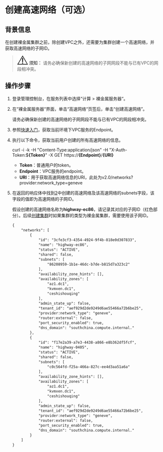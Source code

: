 # 创建高速网络（可选）<a name="cce_02_0270"></a>

## 背景信息<a name="section92509191007"></a>

在创建裸金属集群之前，除创建VPC之外，还需要为集群创建一个高速网络，并获取高速网络的子网ID。

>![](public_sys-resources/icon-notice.gif) **须知：** 
>请务必确保新创建的高速网络的子网网段不能与已有VPC的网段相冲突。

## 操作步骤<a name="section75441847918"></a>

1.  登录管理控制台，在服务列表中选择“计算 \> 裸金属服务器“。
2.  <a name="li179971013215"></a>在“裸金属服务器“界面，单击“高速网络“页签后，单击“创建高速网络”。

    请务必确保新创建的高速网络的子网网段不能与已有VPC的网段相冲突。

3.  参照[快速入门](示例-通过API创建游戏工作负载.md)，获取当前环境下VPC服务的Endpoint。
4.  执行以下命令，获取当前用户创建的所有高速网络的信息。

    curl -i -k -H "Content-Type:application/json" -H "X-Auth-Token:$**\{Token\}**" -X GET https://**\{Endpoint\}**/**\{URI\}**

    -   **Token**：普通用户的token。
    -   **Endpoint**：VPC服务的endpoint。
    -   **URI**：用于获取高速网络信息的URI，此处为v2.0/networks?provider:network\_type=geneve

5.  在返回的响应体中找到[2](#li179971013215)中创建的高速网络及该高速网络的subnets字段，该字段的值即为高速网络的子网ID。

    假设创建的高速网络名称为**highway-ec86**，请记录其对应的子网ID（红色部分）。后续[创建集群](创建集群.md)时如果集群的类型为裸金属集群，需要使用该子网ID。

    ```
    {
        "networks": [
            {
                "id": "3cfe3cf3-4354-4924-9f4b-818e0d307833",
                "name": "highway-ec86",
                "status": "ACTIVE",
                "shared": false,
                "subnets": [
                    "86208959-1b1e-46dc-b7de-b815d7a323c2"
                ],
                "availability_zone_hints": [],
                "availability_zones": [
                    "az1.dc1",
                    "kvmxen.dc1",
                    "ceshishouqing"
                ],
                "admin_state_up": false,
                "tenant_id": "aef929d2de9249d6ae55466a72b6be25",
                "provider:network_type": "geneve",
                "router:external": false,
                "port_security_enabled": true,
                "dns_domain": "southchina.compute.internal."
            },
            {
                "id": "f17e2a39-a7e3-4438-a866-e8b362df5fcf",
                "name": "highway-0405",
                "status": "ACTIVE",
                "shared": false,
                "subnets": [
                    "c0c564fd-f25a-466a-827c-ee4d3aa51a6a"
                ],
                "availability_zone_hints": [],
                "availability_zones": [
                    "az1.dc1",
                    "kvmxen.dc1",
                    "ceshishouqing"
                ],
                "admin_state_up": false,
                "tenant_id": "aef929d2de9249d6ae55466a72b6be25",
                "provider:network_type": "geneve",
                "router:external": false,
                "port_security_enabled": true,
                "dns_domain": "southchina.compute.internal."
            }
        ]
    }
    ```


